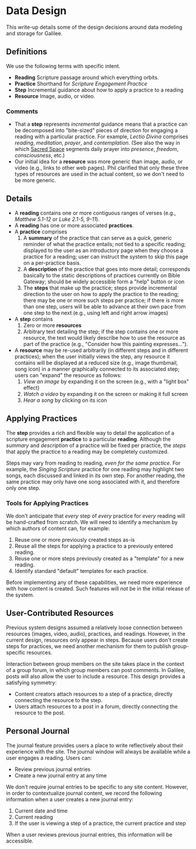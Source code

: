 # Data Design

This write-up details some of the design decisions
around data modeling and storage for Galilee.

## Definitions

We use the following terms with specific intent.

* **Reading**
  Scripture passage around which everything orbits.
* **Practice**
  Shorthand for _Scripture Engagement Practice_
* **Step**
  Incremental guidance
  about how to apply a practice to a reading
* **Resource**
  Image, audio, or video.

### Comments

* That a __step__ represents _incremental_ guidance
  means that a practice can be decomposed into
  "bite-sized" pieces of direction for engaging
  a reading with a particular practice.
  For example, _Lectio Divina_
  comprises _reading_, _meditation_, _prayer_,
  and _contemplation_.
  (See also the way in which
  [Sacred Space](http://www.sacredspace.ie/)
  segments daily prayer into
  _presence_, _freedom_, _consciousness_, etc.)
* Our initial idea for a __resource__
  was more generic than image, audio, or video
  (e.g., links to other web pages).
  Phil clarified that only these three types of resources
  are used in the actual content,
  so we don't need to be more generic.

## Details

* A __reading__ contains one or more contiguous ranges of verses
  (e.g., _Matthew 5.1-12_ or _Luke 2.1-5, 9-11_).
* A __reading__ has one or more associated __practices__.
* A __practice__ comprises
    1. A __summary__ of the practice that can serve as a _quick_,
     generic reminder of what the practice entails;
     not tied to a specific reading;
     displayed to the user as an introductory
     page when they choose a practice for a reading;
     user can instruct the system to
     skip this page on a per-practice basis.
    2. A __description__ of the practice that goes into more detail;
     corresponds basically to the static descriptions of
     practices currently on Bible Gateway;
     should be widely accessible
     form a "help" button or icon
    3. The __steps__ that make up the practice;
     steps provide incremental direction to the user
     on how to apply the practice to the reading;
     there may be one or more such steps per practice;
     if there is more than one step,
     users will be able to advance
     at their own pace
     from one step to the next
     (e.g., using left and right arrow images)
* A __step__ contains
    1. Zero or more __resources__
    1. Arbitrary text detailing the step;
     if the step contains one or more resource,
     the text would likely describe how to use the resource
     as part of the practice
     (e.g., "Consider how this painting expresses...").
* A __resource__ may be re-used arbitrarily
  (in different steps and in different practices);
  when the user initially views the step,
  any resource it contains will be displayed
  at a reduced size (e.g., image thumbmail, song icon)
  in a manner graphically connected to its
  associated step;
  users can "expand" the  resource as follows:
    1. _View an image_ by expanding it on the screen
     (e.g., with a "light box" effect)
    2. _Watch a video_ by expanding it on the screen
     or making it full screen
    3. _Hear a song_ by clicking on its icon

## Applying Practices

The __step__
provides a rich and flexible way to
detail the application of a scripture engagement
__practice__ to a particular __reading__.
Although the _summary_ and _description_
of a practice will be fixed per practice,
the _steps_ that apply the practice to a reading
may be completely customized.

Steps may vary from reading to reading,
_even for the same practice_.
For example, the _Singing Scripture_ practice
for one reading may highlight two songs,
each discussed and linked in its own step.
For another reading,
the same practice may only have
one song associated with it,
and therefore only one step.

### Tools for Applying Practices

We don't anticipate
that _every_ step
of _every_ practice
for _every_ reading
will be hand-crafted from scratch.
We will need to identify a mechanism
by which authors of content can, for example:

1. Reuse one or more previously created steps as-is
1. Reuse all the steps for applying a practice
   to a previously entered reading.
1. Reuse one or more steps previously created
   as a "template" for a new reading.
1. Identify standard "default" templates
   for each practice.

Before implementing any of these capabilities,
we need more experience with how content is created.
Such features will _not_ be in the initial release
of the system.

## User-Contributed Resources

Previous system designs assumed a relatively
loose connection between resources (images, video, audio),
practices, and readings.
However, in the current design,
resources only appear in steps.
Because users don't create steps for practices,
we need another mechanism for them to publish
group-specific resources.

Interaction between group members on the site
takes place in the context of a group forum,
in which group members can post comments.
In Galilee,
posts will also allow the user to include
a resource.
This design provides a satisfying symmetry:

* Content creators attach resources to
  a step of a practice,
  directly connecting the resource to the step.
* Users attach resources to
  a post in a forum,
  directly connecting the resource to the post.

## Personal Journal

The journal feature provides
users a place to write reflectively
about their experience with the site.
The journal window will always be available
while a user engages a reading.
Users can:

* Review previous journal entries
* Create a new journal entry at any time

We don't require journal entries
to be specific to any site content.
However, in order to contextualize journal content,
we record the following information
when a user creates a new journal entry:

1. Current date and time
1. Current reading
1. If the user is viewing a step of a practice,
   the current practice and step

When a user reviews previous journal entries,
this information will be accessible.

